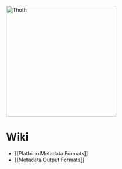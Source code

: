 <img src="https://www.openbookpublishers.com/shopimages/thoth.png" alt="Thoth" height="300" />

# Wiki

* [[Platform Metadata Formats]]
* [[Metadata Output Formats]]
